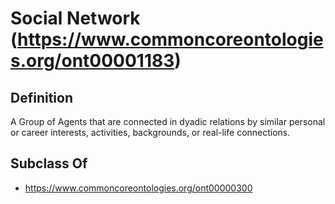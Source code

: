 # Social Network (https://www.commoncoreontologies.org/ont00001183)

## Definition
A Group of Agents that are connected in dyadic relations by similar personal or career interests, activities, backgrounds, or real-life connections.

## Subclass Of
- https://www.commoncoreontologies.org/ont00000300

